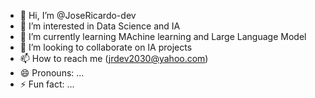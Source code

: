 - 👋 Hi, I’m @JoseRicardo-dev
- 👀 I’m interested in Data Science and IA
- 🌱 I’m currently learning MAchine learning and Large Language Model
- 💞️ I’m looking to collaborate on IA projects
- 📫 How to reach me (jrdev2030@yahoo.com)
- 😄 Pronouns: ...
- ⚡ Fun fact: ...

<!---
JoseRicardo-dev/JoseRicardo-dev is a ✨ special ✨ repository because its `README.md` (this file) appears on your GitHub profile.
You can click the Preview link to take a look at your changes.
--->
